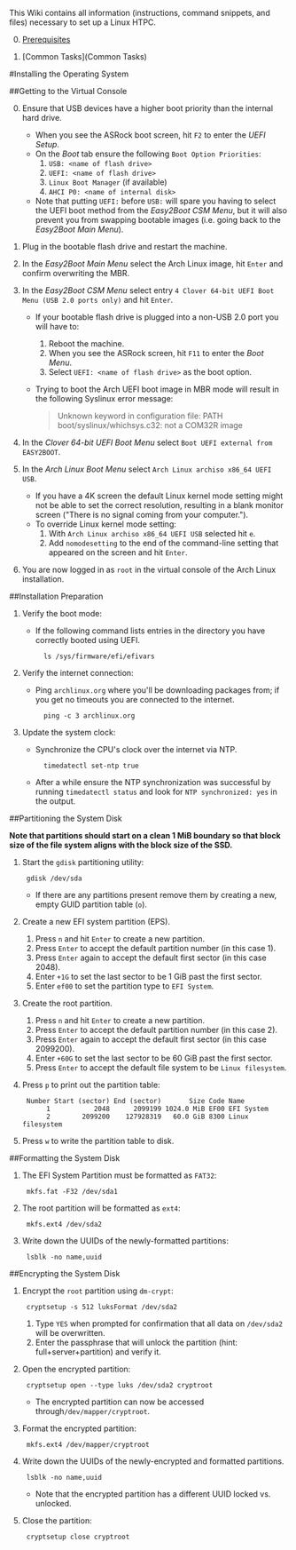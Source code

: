 This Wiki contains all information (instructions, command snippets, and files) necessary to set up a Linux HTPC.

0. [Prerequisites](Prerequisites)

9. [Common Tasks](Common Tasks)

#Installing the Operating System

##Getting to the Virtual Console

0. Ensure that USB devices have a higher boot priority than the internal hard drive.
    - When you see the ASRock boot screen, hit `F2` to enter the *UEFI Setup*.
    - On the *Boot* tab ensure the following `Boot Option Priorities`:
        1. `USB: <name of flash drive>`
        2. `UEFI: <name of flash drive>`
        3. `Linux Boot Manager` (if available)
        4. `AHCI P0: <name of internal disk>`
    - Note that putting `UEFI:` before `USB:` will spare you having to select the UEFI boot method from the *Easy2Boot CSM Menu*, but it will also prevent you from swapping bootable images (i.e. going back to the *Easy2Boot Main Menu*).
1. Plug in the bootable flash drive and restart the machine.
2. In the *Easy2Boot Main Menu* select the Arch Linux image, hit `Enter` and confirm overwriting the MBR.
3. In the *Easy2Boot CSM Menu* select entry `4 Clover 64-bit UEFI Boot Menu (USB 2.0 ports only)` and hit `Enter`.
    - If your bootable flash drive is plugged into a non-USB 2.0 port you will have to:
        1. Reboot the machine.
        2. When you see the ASRock screen, hit `F11` to enter the *Boot Menu*.
        3. Select `UEFI: <name of flash drive>` as the boot option.
    - Trying to boot the Arch UEFI boot image in MBR mode will result in the following Syslinux error message:  
        
        > Unknown keyword in configuration file: PATH  
        > boot/syslinux/whichsys.c32: not a COM32R image
        
4. In the *Clover 64-bit UEFI Boot Menu* select `Boot UEFI external from EASY2BOOT`.
5. In the *Arch Linux Boot Menu* select `Arch Linux archiso x86_64 UEFI USB`.
    - If you have a 4K screen the default Linux kernel mode setting might not be able to set the correct resolution, resulting in a blank monitor screen ("There is no signal coming from your computer.").
    - To override Linux kernel mode setting:
        1. With `Arch Linux archiso x86_64 UEFI USB` selected hit `e`.
        2. Add `nomodesetting` to the end of the command-line setting that appeared on the screen and hit `Enter`.
6. You are now logged in as `root` in the virtual console of the Arch Linux installation.

##Installation Preparation

1. Verify the boot mode:
    - If the following command lists entries in the directory you have correctly booted using UEFI.  
            
            ls /sys/firmware/efi/efivars
            
2. Verify the internet connection:
    - Ping `archlinux.org` where you'll be downloading packages from; if you get no timeouts you are connected to the internet.
            
            ping -c 3 archlinux.org
            
3. Update the system clock:
    - Synchronize the CPU's clock over the internet via NTP.
            
            timedatectl set-ntp true
            
    - After a while ensure the NTP synchronization was successful by running `timedatectl status` and look for `NTP synchronized: yes` in the output.

##Partitioning the System Disk

**Note that partitions should start on a clean 1 MiB boundary so that block size of the file system aligns with the block size of the SSD.**

1. Start the `gdisk` partitioning utility:
        
        gdisk /dev/sda
        
    - If there are any partitions present remove them by creating a new, empty GUID partition table (`o`).
2. Create a new EFI system partition (EPS).
    1. Press `n` and hit `Enter` to create a new partition.
    2. Press `Enter` to accept the default partition number (in this case 1).
    3. Press `Enter` again to accept the default first sector (in this case 2048).
    4. Enter `+1G` to set the last sector to be 1 GiB past the first sector.
    5. Enter `ef00` to set the partition type to `EFI System`.
3. Create the root partition.
    1. Press `n` and hit `Enter` to create a new partition.
    2. Press `Enter` to accept the default partition number (in this case 2).
    3. Press `Enter` again to accept the default first sector (in this case 2099200).
    4. Enter `+60G` to set the last sector to be 60 GiB past the first sector.
    5. Press `Enter` to accept the default file system to be `Linux filesystem`.
4. Press `p` to print out the partition table:
        
        Number Start (sector) End (sector)       Size Code Name
             1           2048      2099199 1024.0 MiB EF00 EFI System
             2        2099200    127928319   60.0 GiB 8300 Linux filesystem
        
5. Press `w` to write the partition table to disk.

##Formatting the System Disk

1. The EFI System Partition must be formatted as `FAT32`:
        
        mkfs.fat -F32 /dev/sda1
        
2. The root partition will be formatted as `ext4`:
        
        mkfs.ext4 /dev/sda2
        
3. Write down the UUIDs of the newly-formatted partitions:
        
        lsblk -no name,uuid
        
##Encrypting the System Disk

1. Encrypt the `root` partition using `dm-crypt`:
        
        cryptsetup -s 512 luksFormat /dev/sda2
        
    1. Type `YES` when prompted for confirmation that all data on `/dev/sda2` will be overwritten.
    2. Enter the passphrase that will unlock the partition (hint: full+server+partition) and verify it.
2. Open the encrypted partition:
        
        cryptsetup open --type luks /dev/sda2 cryptroot
        
    - The encrypted partition can now be accessed through`/dev/mapper/cryptroot`.
3. Format the encrypted partition:
        
        mkfs.ext4 /dev/mapper/cryptroot
        
4. Write down the UUIDs of the newly-encrypted and formatted partitions.
        
        lsblk -no name,uuid
        
    - Note that the encrypted partition has a different UUID locked vs. unlocked.
5. Close the partition:
        
        cryptsetup close cryptroot
        
